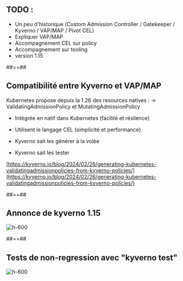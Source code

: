 
<!-- .slide: data-background="./assets/volcamp/bkgnd-main2.png"-->
## TODO :
- Un peu d'historique (Custom Admission Controller / Gatekeeper / Kyverno / VAP/MAP / Pivot CEL)
- Expliquer VAP/MAP
- Accompagnement CEL sur policy
- Accompagnement sur tooling
- version 1.15

##==##
<!-- .slide: data-background="./assets/volcamp/bkgnd-main2.png"-->
## Compatibilité entre Kyverno et VAP/MAP 

Kubernetes propose depuis la 1.26 des resources natives :
 ->  ValidatingAdmissionPolicy et MutatingAdmissionPolicy

- Intégrée en natif dans Kubernetes (facilité et résilence)
- Utilisent le langage CEL (simplicité et performance)


- Kyverno sait les générer à la volée
- Kyverno sait les tester

[https://kyverno.io/blog/2024/02/26/generating-kubernetes-validatingadmissionpolicies-from-kyverno-policies/](https://kyverno.io/blog/2024/02/26/generating-kubernetes-validatingadmissionpolicies-from-kyverno-policies/)


##==##
<!-- .slide: class="flex-row center" data-background="./assets/volcamp/bkgnd-main2.png"-->
## Annonce de kyverno 1.15
![h-600](./assets/volcamp/kyverno-1-15.png)


##==##
<!-- .slide: class="flex-row center" data-background="./assets/volcamp/bkgnd-main2.png"-->
## Tests de non-regression avec "kyverno test"
![h-600](./assets/techready/demo-time-boy.png)

